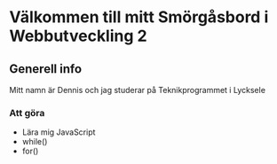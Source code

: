 # Välkommen till mitt Smörgåsbord i Webbutveckling 2

## Generell info
Mitt namn är Dennis och jag studerar på Teknikprogrammet i Lycksele

### Att göra
* Lära mig JavaScript
* while()
* for()